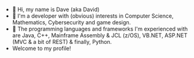 - 👋 Hi, my name is Dave (aka David)
- 👀 I'm a developer with (obvious) interests in Computer Science, Mathematics, Cybersecurity and game design.
- 🌱 The programming languages and frameworks I'm experienced with are Java, C++, Mainframe Assembly & JCL (z/OS), VB.NET, ASP.NET (MVC & a bit of REST) & finally, Python. 
- Welcome to my profile!
<!---
dave0196/dave0196 is a ✨ special ✨ repository because its `README.md` (this file) appears on your GitHub profile.
You can click the Preview link to take a look at your changes.
--->

